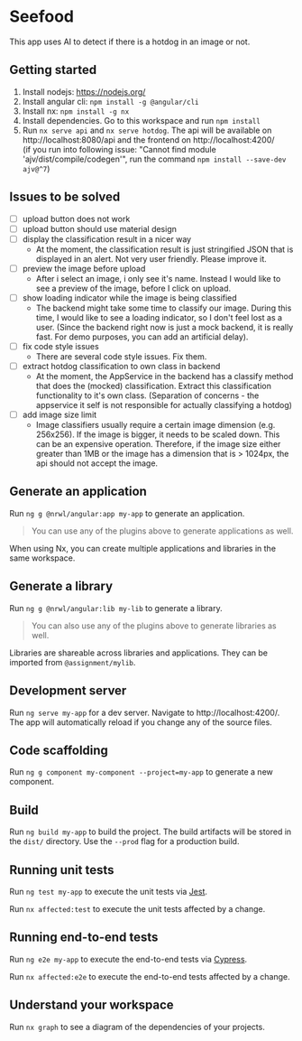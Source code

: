 # Seefood
This app uses AI to detect if there is a hotdog in an image or not.

## Getting started
1. Install nodejs: https://nodejs.org/
2. Install angular cli: `npm install -g @angular/cli`
3. Install nx: `npm install -g nx`
4. Install dependencies. Go to this workspace and run `npm install`
5. Run `nx serve api` and `nx serve hotdog`. The api will be available on http://localhost:8080/api and the frontend on http://localhost:4200/ \
(if you run into following issue: "Cannot find module 'ajv/dist/compile/codegen'", run the command `npm install --save-dev ajv@^7`)

## Issues to be solved
- [ ] upload button does not work
- [ ] upload button should use material design
- [ ] display the classification result in a nicer way
  - At the moment, the classification result is just stringified JSON that is displayed in an alert. Not very user friendly. Please improve it.
- [ ] preview the image before upload
  - After i select an image, i only see it's name. Instead I would like to see a preview of the image, before I click on upload.
- [ ] show loading indicator while the image is being classified
  - The backend might take some time to classify our image. During this time, I would like to see a loading indicator, so I don't feel lost as a user. (Since the backend right now is just a mock backend, it is really fast. For demo purposes, you can add an artificial delay).
- [ ] fix code style issues
  - There are several code style issues. Fix them.
- [ ] extract hotdog classification to own class in backend
  - At the moment, the AppService in the backend has a classify method that does the (mocked) classification. Extract this classification functionality to it's own class. (Separation of concerns - the appservice it self is not responsible for actually classifying a hotdog)
- [ ] add image size limit
  - Image classifiers usually require a certain image dimension (e.g. 256x256). If the image is bigger, it needs to be scaled down. This can be an expensive operation. Therefore, if the image size either greater than 1MB or the image has a dimension that is > 1024px, the api should not accept the image.

## Generate an application

Run `ng g @nrwl/angular:app my-app` to generate an application.

> You can use any of the plugins above to generate applications as well.

When using Nx, you can create multiple applications and libraries in the same workspace.

## Generate a library

Run `ng g @nrwl/angular:lib my-lib` to generate a library.

> You can also use any of the plugins above to generate libraries as well.

Libraries are shareable across libraries and applications. They can be imported from `@assignment/mylib`.

## Development server

Run `ng serve my-app` for a dev server. Navigate to http://localhost:4200/. The app will automatically reload if you change any of the source files.

## Code scaffolding

Run `ng g component my-component --project=my-app` to generate a new component.

## Build

Run `ng build my-app` to build the project. The build artifacts will be stored in the `dist/` directory. Use the `--prod` flag for a production build.

## Running unit tests

Run `ng test my-app` to execute the unit tests via [Jest](https://jestjs.io).

Run `nx affected:test` to execute the unit tests affected by a change.

## Running end-to-end tests

Run `ng e2e my-app` to execute the end-to-end tests via [Cypress](https://www.cypress.io).

Run `nx affected:e2e` to execute the end-to-end tests affected by a change.

## Understand your workspace

Run `nx graph` to see a diagram of the dependencies of your projects.

